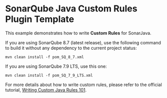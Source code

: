 SonarQube Java Custom Rules Plugin Template
=======

This example demonstrates how to write **Custom Rules** for SonarJava.

If you are using SonarQube 8.7 (latest release), use the following command to build it without any dependency to the current project status:

```
mvn clean install -f pom_SQ_8_7.xml
```

If you are using SonarQube 7.9 LTS, use this one:

```
mvn clean install -f pom_SQ_7_9_LTS.xml
```

For more details about how to write custom rules, please refer to the official tutorial, [Writing Custom Java Rules 101](../CUSTOM_RULES_101.md).

